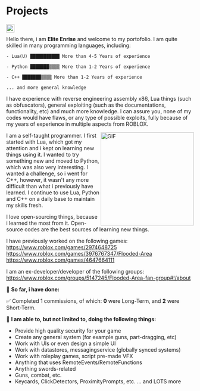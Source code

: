 # Projects
<a href="https://discordapp.com/users/1009460118607376404">
  <img align="left" alt="Enrise Discord" width="22px" src="https://raw.githubusercontent.com/peterthehan/peterthehan/master/assets/discord.svg" />
</a>

<br />

Hello there, i am **Elite Enrise** and welcome to my portofolio. I am quite skilled in many programming languages, including:
<!--START_SECTION:abc-->

```text
- Lua(U) ███████████ More than 4-5 Years of experience

- Python ███████▒▒▒▒ More than 1-2 Years of experience

- C++ ███████▒▒▒▒ More than 1-2 Years of experience

... and more general knowledge
```

<!--END_SECTION:abc-->

I have experience with reverse engineering assembly x86, Lua things (such as obfuscators), general exploiting (such as the documentations, functionality, etc) and much more knowledge. I can assure you, none of my codes would have flaws, or any type of possible exploits, fully because of my years of experience in multiple aspects from ROBLOX.

<img align="right" alt="GIF" src="https://media.discordapp.net/attachments/851807767370268693/1002464546847473714/MOSHED-2022-7-29-9-36-3.gif" width="250" height="250" />
I am a self-taught programmer. I first started with Lua, which got my attention and i kept on learning new things using it. I wanted to try something new and moved to Python, which was also very interesting. I wanted a challenge, so i went for C++, however, it wasn't any more difficult than what i previously have learned. I continue to use Lua, Python and C++ on a daily base to maintain my skills fresh.

I love open-sourcing things, because i learned the most from it. Open-source codes are the best sources of learning new things.

I have previously worked on the following games:
https://www.roblox.com/games/2974648725
https://www.roblox.com/games/3976767347/Flooded-Area
https://www.roblox.com/games/4647664111

I am an ex-developer/developer of the following groups:
https://www.roblox.com/groups/5147245/Flooded-Area-fan-group#!/about

🚧 **So far, i have done:**
<!--START_SECTION:abcd-->

✅ Completed 1 commissions, of which: **0** were Long-Term, and **2** were Short-Term.

<!--END_SECTION:abcd-->

🚧 **I am able to, but not limited to, doing the following things:**
- Provide high quality security for your game
- Create any general system (for example guns, part-dragging, etc)
- Work with UIs or even design a simple UI
- Work with datastores, messagingservice (globally synced systems)
- Work with roleplay games, script pre-made VFX
- Anything that uses RemoteEvents/RemoteFunctions
- Anything swords-related
- Guns, combat, etc.
- Keycards, ClickDetectors, ProximityPrompts, etc.
... and LOTS more
